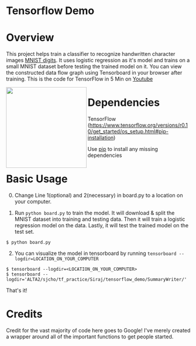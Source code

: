 # Tensorflow Demo

Overview
============
This project helps train a classifier to recognize handwritten character images [MNIST digits](http://yann.lecun.com/exdb/mnist/). It uses logistic regression as it's model and trains on a small MNIST dataset before testing the trained model on it. You can view the constructed data flow graph using Tensorboard in your browser after training. This is the code for TensorFlow in 5 Min on [Youtube](https://youtu.be/2FmcHiLCwTU)
<p>
<img src="https://camo.githubusercontent.com/d440ac2eee1cb3ea33340a2c5f6f15a0878e9275/687474703a2f2f692e7974696d672e636f6d2f76692f3051493378675875422d512f687164656661756c742e6a7067" height="220px" align="left">
</p>

Dependencies
============

TensorFlow (https://www.tensorflow.org/versions/r0.10/get_started/os_setup.html#pip-installation)

Use [pip](https://pypi.python.org/pypi/pip) to install any missing dependencies

Basic Usage
===========

0. Change Line 1(optional) and 2(necessary) in board.py to a location on your computer.

1. Run ```python board.py``` to train the model. It will download & split the MNIST dataset into training and testing data. Then it will train a logistic regression model on the data. Lastly, it will test the trained model on the test set.
```
$ python board.py
```

2. You can visualize the model in tensorboard by running ```tensorboard --logdir=LOCATION_ON_YOUR_COMPUTER```
```
$ tensorboard --logdir=<LOCATION_ON_YOUR_COMPUTER>
$ tensorboard --logdir='ALTA2/sjcho/tf_practice/Siraj/tensorflow_demo/SummaryWriter/'
```
That's it!

Credits
===========
Credit for the vast majority of code here goes to Google! I've merely created a wrapper around all of the important functions to get people started.
